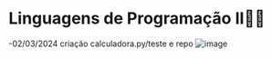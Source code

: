 # Linguagens de Programação II🐱‍👤
-02/03/2024
criação calculadora.py/teste e repo
![image](https://github.com/GabrielBianconiconi/ECM252_LP2/assets/129229235/ae9aa09a-55f3-4596-8d3f-79c19e563e3b)
